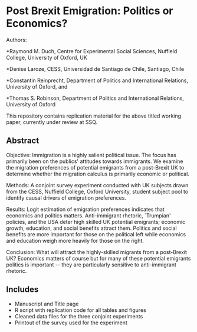 # Post Brexit Emigration: Politics or Economics?

Authors: 

*Raymond M. Duch, Centre for Experimental Social Sciences, Nuffield College, University of Oxford, UK

*Denise Laroze, CESS, Universidad de Santiago de Chile, Santiago, Chile 

*Constantin Reinprecht, Department of Politics and International Relations, University of Oxford, and  

*Thomas S. Robinson, Department of Politics and International Relations, University of Oxford 



This repository contains replication material for the above titled working paper, currently under review at SSQ. 


## Abstract

Objective: Immigration is a highly salient political issue. The focus has primarily been on the publics' attitudes towards immigrants. We examine the migration preferences of potential emigrants from a post-Brexit UK to determine whether the migration calculus is primarily economic or political. 

Methods: A conjoint survey experiment conducted with UK subjects drawn from the CESS, Nuffield College, Oxford University, student subject pool to identify causal drivers of emigration preferences.  

Results: Logit estimation of emigration preferences indicates that economics and politics matters. Anti-immigrant rhetoric, `Trumpian' policies, and the USA deter high skilled UK potential emigrants; economic growth, education, and social benefits attract them. Politics and social benefits are more important for those on the political left while economics and education weigh more heavily for those on the right. 

Conclusion: What will attract the highly-skilled migrants from a post-Brexit UK?  Economics matters of course but for many of these potential emigrants politics is important -- they are particularly sensitive to anti-immigrant rhetoric.





## Includes
- Manuscript and Title page
- R script with replication code for all tables and figures
- Cleaned data files for the three conjoint experiments
- Printout of the survey used for the experiment
